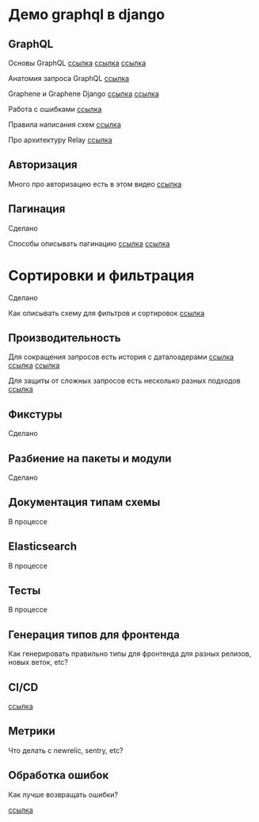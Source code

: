 # Демо graphql в django

## GraphQL
Основы GraphQL
[ссылка](https://www.apollographql.com/blog/the-basics-of-graphql-in-5-links-9e1dc4cac055/)
[ссылка](https://www.apollographql.com/blog/graphql-explained-5844742f195e/)
[ссылка](https://www.youtube.com/watch?v=F4vHSHzpO1g)

Анатомия запроса GraphQL
[ссылка](https://www.apollographql.com/blog/the-anatomy-of-a-graphql-query-6dffa9e9e747/)

Graphene и Graphene Django
[ссылка](https://docs.graphene-python.org/en/latest/types/schema/)
[ссылка](https://docs.graphene-python.org/projelcts/django/en/latest/installation/)

Работа с ошибками
[ссылка](https://www.apollographql.com/blog/full-stack-error-handling-with-graphql-apollo-5c12da407210/)

Правила написания схем
[ссылка](https://github.com/nodkz/graphql-rules-ru/tree/master/docs)

Про архитектуру Relay 
[ссылка](https://www.apollographql.com/blog/explaining-graphql-connections-c48b7c3d6976/)

## Авторизация
Много про авторизацию есть в этом видео
[ссылка](https://www.youtube.com/watch?v=NnnvOPdstzg&t=1892s)

## Пагинация
Сделано

Способы описывать пагинацию
[ссылка](https://www.apollographql.com/blog/understanding-pagination-rest-graphql-and-relay-b10f835549e7/)
[ссылка](https://github.com/nodkz/graphql-rules-ru/blob/master/docs/05-list/5.4-pagination.md)

# Сортировки и фильтрация
Сделано

Как описывать схему для фильтров и сортировок
[ссылка](https://www.youtube.com/watch?v=dDxUu-K2qdE)

## Производительность 
Для сокращения запросов есть история с даталоадерами
[ссылка](https://www.youtube.com/watch?v=NnnvOPdstzg&t=1892s)
[ссылка](https://apirobot.me/posts/django-graphql-solving-n-1-problem-using-dataloaders)
[ссылка](https://blog.logrocket.com/designing-graphql-server-optimal-performance/)

Для защиты от сложных запросов есть несколько разных подходов
[ссылка](https://www.apollographql.com/blog/securing-your-graphql-api-from-malicious-queries-16130a324a6b/)

## Фикстуры
Сделано
 
## Разбиение на пакеты и модули
Сделано

## Документация типам схемы
В процессе

## Elasticsearch
В процессе

## Тесты
В процессе

## Генерация типов для фронтенда
Как генерировать правильно типы для фронтенда для разных релизов, новых веток, etc?

## CI/CD
[ссылка](https://www.apollographql.com/blog/track-schema-changes-with-apollo-schema-reporting/)

## Метрики
Что делать с newrelic, sentry, etc?

## Обработка ошибок
Как лучше возвращать ошибки?

[ссылка](https://www.apollographql.com/blog/full-stack-error-handling-with-graphql-apollo-5c12da407210/)